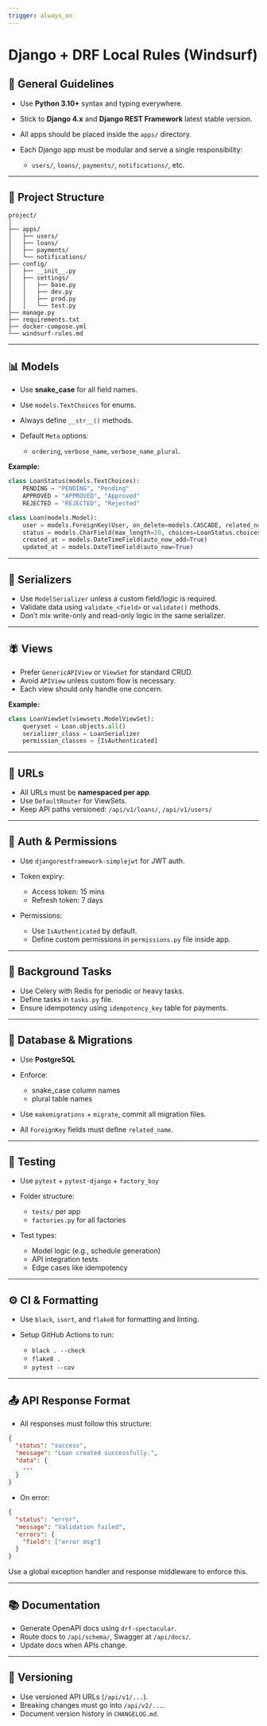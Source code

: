 ```yaml
---
trigger: always_on
---
```


# Django + DRF Local Rules (Windsurf)

## 🔧 General Guidelines

* Use **Python 3.10+** syntax and typing everywhere.
* Stick to **Django 4.x** and **Django REST Framework** latest stable version.
* All apps should be placed inside the `apps/` directory.
* Each Django app must be modular and serve a single responsibility:

  * `users/`, `loans/`, `payments/`, `notifications/`, etc.

---

## 📃 Project Structure

```
project/
│
├── apps/
│   ├── users/
│   ├── loans/
│   ├── payments/
│   └── notifications/
├── config/
│   ├── __init__.py
│   ├── settings/
│   │   ├── base.py
│   │   ├── dev.py
│   │   ├── prod.py
│   │   └── test.py
├── manage.py
├── requirements.txt
├── docker-compose.yml
└── windsurf-rules.md
```

---

## 📊 Models

* Use **snake\_case** for all field names.
* Use `models.TextChoices` for enums.
* Always define `__str__()` methods.
* Default `Meta` options:

  * `ordering`, `verbose_name`, `verbose_name_plural`.

**Example:**

```python
class LoanStatus(models.TextChoices):
    PENDING = "PENDING", "Pending"
    APPROVED = "APPROVED", "Approved"
    REJECTED = "REJECTED", "Rejected"

class Loan(models.Model):
    user = models.ForeignKey(User, on_delete=models.CASCADE, related_name="loans")
    status = models.CharField(max_length=20, choices=LoanStatus.choices, default=LoanStatus.PENDING)
    created_at = models.DateTimeField(auto_now_add=True)
    updated_at = models.DateTimeField(auto_now=True)
```

---

## 🧬 Serializers

* Use `ModelSerializer` unless a custom field/logic is required.
* Validate data using `validate_<field>` or `validate()` methods.
* Don’t mix write-only and read-only logic in the same serializer.

---

## 🪰 Views

* Prefer `GenericAPIView` or `ViewSet` for standard CRUD.
* Avoid `APIView` unless custom flow is necessary.
* Each view should only handle one concern.

**Example:**

```python
class LoanViewSet(viewsets.ModelViewSet):
    queryset = Loan.objects.all()
    serializer_class = LoanSerializer
    permission_classes = [IsAuthenticated]
```

---

## 📌 URLs

* All URLs must be **namespaced per app**.
* Use `DefaultRouter` for ViewSets.
* Keep API paths versioned: `/api/v1/loans/`, `/api/v1/users/`

---

## 🔐 Auth & Permissions

* Use `djangorestframework-simplejwt` for JWT auth.
* Token expiry:

  * Access token: 15 mins
  * Refresh token: 7 days
* Permissions:

  * Use `IsAuthenticated` by default.
  * Define custom permissions in `permissions.py` file inside app.

---

## 🔁 Background Tasks

* Use Celery with Redis for periodic or heavy tasks.
* Define tasks in `tasks.py` file.
* Ensure idempotency using `idempotency_key` table for payments.

---

## 💾 Database & Migrations

* Use **PostgreSQL**
* Enforce:

  * snake\_case column names
  * plural table names
* Use `makemigrations` + `migrate`, commit all migration files.
* All `ForeignKey` fields must define `related_name`.

---

## 🥪 Testing

* Use `pytest` + `pytest-django` + `factory_boy`
* Folder structure:

  * `tests/` per app
  * `factories.py` for all factories
* Test types:

  * Model logic (e.g., schedule generation)
  * API integration tests
  * Edge cases like idempotency

---

## ⚙️ CI & Formatting

* Use `black`, `isort`, and `flake8` for formatting and linting.
* Setup GitHub Actions to run:

  * `black . --check`
  * `flake8 .`
  * `pytest --cov`

---

## 📤 API Response Format

* All responses must follow this structure:

```json
{
  "status": "success",
  "message": "Loan created successfully.",
  "data": {
    ...
  }
}
```

* On error:

```json
{
  "status": "error",
  "message": "Validation failed",
  "errors": {
    "field": ["error msg"]
  }
}
```

Use a global exception handler and response middleware to enforce this.

---

## 📚 Documentation

* Generate OpenAPI docs using `drf-spectacular`.
* Route docs to `/api/schema/`, Swagger at `/api/docs/`.
* Update docs when APIs change.

---

## 🔖 Versioning

* Use versioned API URLs (`/api/v1/...`).
* Breaking changes must go into `/api/v2/...`.
* Document version history in `CHANGELOG.md`.
